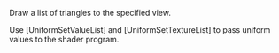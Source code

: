 Draw a list of triangles to the specified view.

Use [UniformSetValueList] and [UniformSetTextureList] to pass uniform values to the shader program.